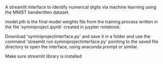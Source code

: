 A streamlit interface to identify numerical digits via machine learning using the MNIST handwritten dataset.

model.pth is the final model weights file from the training process written in the file 'syminiproject.ipynb' created in juypter notebook.

Download 'syminiprojectinterface.py' and save it in a folder 
and use the command 'streamlit run syminiprojectinterface.py' pointing to the saved file directory to open the interface, 
using anaconda prompt or similar.

Make sure streamlit library is installed

